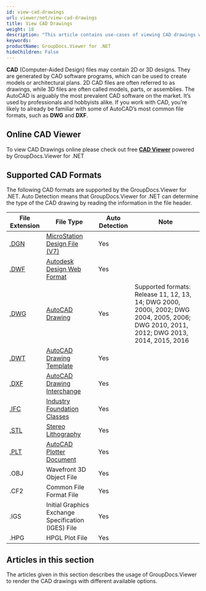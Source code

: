 ```yaml
---
id: view-cad-drawings
url: viewer/net/view-cad-drawings
title: View CAD Drawings
weight: 18
description: "This article contains use-cases of viewing CAD drawings with GroupDocs.Viewer within your .NET applications."
keywords: 
productName: GroupDocs.Viewer for .NET
hideChildren: False
---
```

**CAD** (Computer-Aided Design) files may contain 2D or 3D designs. They are generated by CAD software programs, which can be used to create models or architectural plans. 2D CAD files are often referred to as drawings, while 3D files are often called models, parts, or assemblies. The AutoCAD is arguably the most prevalent CAD software on the market. It’s used by professionals and hobbyists alike. If you work with CAD, you’re likely to already be familiar with some of AutoCAD’s most common file formats, such as **DWG** and **DXF**.

## Online CAD Viewer

To view CAD Drawings online please check out free **[CAD Viewer](https://products.groupdocs.app/viewer/cad)** powered by GroupDocs.Viewer for .NET

## Supported CAD Formats

The following CAD formats are supported by the GroupDocs.Viewer for .NET. Auto Detection means that GroupDocs.Viewer for .NET can determine the type of the CAD drawing by reading the information in the file header.

| File Extension | File Type | Auto Detection | Note |
| --- | --- | --- | --- |
| [.DGN](https://wiki.fileformat.com/cad/dgn) | [MicroStation Design File (V7)](https://wiki.fileformat.com/cad/dgn) | Yes |   |
| [.DWF](https://wiki.fileformat.com/cad/dwf) | [Autodesk Design Web Format](https://wiki.fileformat.com/cad/dwf) | Yes |   |
| [.DWG](https://wiki.fileformat.com/cad/dwg) | [AutoCAD Drawing](https://wiki.fileformat.com/cad/dwg) | Yes | Supported formats: Release 11, 12, 13, 14; DWG 2000, 2000i, 2002; DWG 2004, 2005, 2006; DWG 2010, 2011, 2012; DWG 2013, 2014, 2015, 2016 |
| [.DWT](https://wiki.fileformat.com/cad/dwt) | [AutoCAD Drawing Template](https://wiki.fileformat.com/cad/dwt) | Yes |   |
| [.DXF](https://wiki.fileformat.com/cad/dxf) | [AutoCAD Drawing Interchange](https://wiki.fileformat.com/cad/dxf) | Yes |   |
| [.IFC](https://wiki.fileformat.com/cad/ifc) | [Industry Foundation Classes](https://wiki.fileformat.com/cad/ifc) | Yes |   |
| [.STL](https://wiki.fileformat.com/cad/stl) | [Stereo Lithography](https://wiki.fileformat.com/cad/stl) | Yes |   |
| [.PLT](https://wiki.fileformat.com/cad/plt) | [AutoCAD Plotter Document](https://wiki.fileformat.com/cad/plt) | Yes |   |
| .OBJ | Wavefront 3D Object File | Yes |   |
| .CF2 | Common File Format File | Yes |   |
| .IGS | Initial Graphics Exchange Specification (IGES) File | Yes |   |
| .HPG | HPGL Plot File | Yes |   |

## Articles in this section

The articles given in this section describes the usage of GroupDocs.Viewer to render the CAD drawings with different available options.
